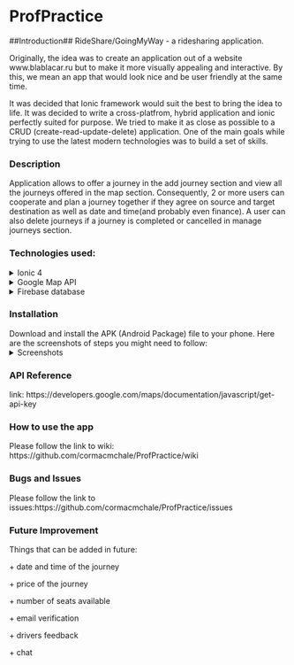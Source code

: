 # ProfPractice

##Introduction##
RideShare/GoingMyWay - a ridesharing application.
<p>Originally, the idea was to create an application out of a website www.blablacar.ru but to make it more visually appealing and interactive.
By this, we mean an app that would look nice and be user friendly at the same time.  </p>
<p>It was decided that Ionic framework would suit the best to bring the idea to life. It was decided to write a cross-platfrom, hybrid application and ionic perfectly suited for purpose. We tried to make it as close as possible to a CRUD (create-read-update-delete) application. One of the main goals while trying to use the latest modern technologies was to build a set of skills. </p>

<h3>Description</h3>
Application allows to offer a  journey in the add journey section and view all the journeys offered in the map section. Consequently, 2 or more users can cooperate and plan a journey together if they agree on source and target destination as well as date and time(and probably even finance). A user can also delete journeys if a journey is completed or cancelled in manage journeys section.

<h3>Technologies used:</h3>
<details>
<summary>Ionic 4</summary>
  
<p>
  Advantages:
 <p> 1. Cross-platform (write once, run anywhere).</p>
 <p> 2. Easy to adopt (as soon as you know css, html, js it wont be a problem to learn the framework).</p>
 <p> 3. Build on Angular JS (provides many functionalities, makes code more manageable).</p>
 <p> 4. Ionic Cordova plugin allows access to phone's hardware (camera, GPS, etc) which increases the performance.</p>
 <p> 5. Well-written documentation, although some tutorials are still using ionic 3 consequently it is important to make sure the tutorial is up-to-date and if not then some changes need to be made.</p>
 </p>
</details>

<details>
<summary>Google Map API</summary>
<p> Probably the first map API that comes to mind. Easy to use and implement. A large number of map services such as geolocation, autocomplete, markers, polylines, autocorrect, etc are available, you concentarte on what you want to do but not how to do it. Documentation is of great help as well. Map API makes app more interactive and appealing, which was one of the main goals.</p>
</details>

<details>
  
<summary>Firebase database</summary>
<p> 1. Stores data in json (Javascript Object Notation) format. Which means no barrier between data and objects. No more realtions and   reference keys.</p>
<p>2. Minimum set up</p>
<p>3. Real time updates</p>
<p>4. Authentication</p>
<p>5. Storage (files, images, videos)</p>
 </details>

<h3>Installation</h3>
Download and install the APK (Android Package) file to your phone. 
Here are the screenshots of steps you might need to follow:
<details>
<summary>Screenshots</summary>
![](https://github.com/cormacmchale/ProfPractice/blob/master/WikiImages/1.png)

  
https://github.com/cormacmchale/ProfPractice/blob/master/WikiImages/2.png
 
https://github.com/cormacmchale/ProfPractice/blob/master/WikiImages/3.png

https://github.com/cormacmchale/ProfPractice/blob/master/WikiImages/4.png
 
https://github.com/cormacmchale/ProfPractice/blob/master/WikiImages/5.png
</details>
<h3>API Reference</h3>
link: https://developers.google.com/maps/documentation/javascript/get-api-key

<h3>How to use the app</h3>
Please follow the link to wiki:
https://github.com/cormacmchale/ProfPractice/wiki

<h3>Bugs and Issues</h3>
Please follow the link to issues:https://github.com/cormacmchale/ProfPractice/issues

<h3>Future Improvement</h3>
Things that can be added in future:
<p>+  date and time of the journey</p>
<p>+  price of the journey</p>
<p>+  number of seats available</p>
<p>+  email verification</p>
<p>+  drivers feedback</p>
<p>+  chat</p>

